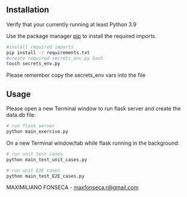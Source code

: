 ## Installation
Verify that your currently running at least Python 3.9

Use the package manager [pip](https://pip.pypa.io/en/stable/) to install the required imports.

```bash
#install required imports
pip install -r requirements.txt
#create required secrets_env.py bash
touch secrets_env.py
```

Please remember copy the secrets_env vars into the file
## Usage
Please open a new Terminal window to run flask server and create the data.db file:

```bash
# run flask server
python main_exercise.py
```
On a new Terminal window/tab while flask running in the background:
```bash
# run unit test cases
python main_test_unit_cases.py
```
```bash
# run unit E2E cases
python main_test_E2E_cases.py
```
MAXIMILIANO FONSECA - maxfonseca.r@gmail.com
